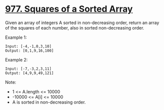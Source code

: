 # [977. Squares of a Sorted Array](https://leetcode.com/problems/squares-of-a-sorted-array/)

Given an array of integers A sorted in non-decreasing order, return an array of the squares of each number, also in sorted non-decreasing order.

Example 1:

```text
Input: [-4,-1,0,3,10]
Output: [0,1,9,16,100]
```

Example 2:

```text
Input: [-7,-3,2,3,11]
Output: [4,9,9,49,121]
```

Note:

- 1 <= A.length <= 10000
- -10000 <= A[i] <= 10000
- A is sorted in non-decreasing order.
